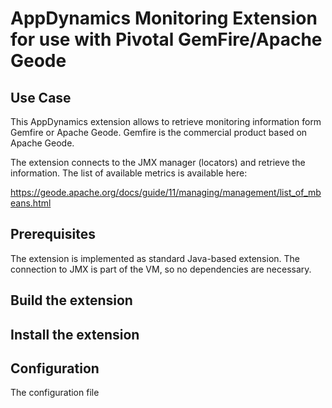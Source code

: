 AppDynamics Monitoring Extension for use with Pivotal GemFire/Apache Geode
==========================================================================

Use Case
--------

This AppDynamics extension allows to retrieve monitoring information form Gemfire or Apache Geode. Gemfire is the 
commercial product based on Apache Geode. 
 
The extension connects to the JMX manager (locators) and retrieve the information. The list of available metrics is 
available here:

https://geode.apache.org/docs/guide/11/managing/management/list_of_mbeans.html


Prerequisites
--------------
The extension is implemented as standard Java-based extension. The connection to JMX is part of the VM, so no 
dependencies are necessary.

Build the extension
-------------------

Install the extension
---------------------

Configuration
-------------
The configuration file